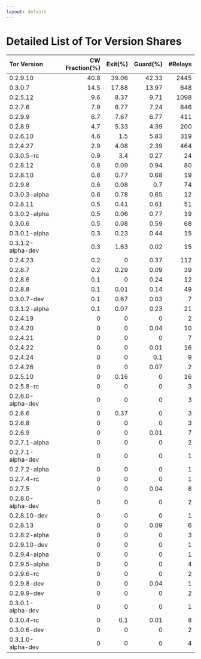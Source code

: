 ```yaml
---
layout: default
---
```



# Detailed List of Tor Version Shares

| Tor Version       |   CW Fraction(%) |   Exit(%) |   Guard(%) |   #Relays |
|:------------------|-----------------:|----------:|-----------:|----------:|
| 0.2.9.10          |             40.8 |     39.06 |      42.33 |      2445 |
| 0.3.0.7           |             14.5 |     17.88 |      13.97 |       648 |
| 0.2.5.12          |              9.6 |      8.37 |       9.71 |      1098 |
| 0.2.7.6           |              7.9 |      6.77 |       7.24 |       846 |
| 0.2.9.9           |              6.7 |      7.67 |       6.77 |       411 |
| 0.2.8.9           |              4.7 |      5.33 |       4.39 |       200 |
| 0.2.6.10          |              4.6 |      1.5  |       5.83 |       319 |
| 0.2.4.27          |              2.9 |      4.08 |       2.39 |       464 |
| 0.3.0.5-rc        |              0.9 |      3.4  |       0.27 |        24 |
| 0.2.8.12          |              0.8 |      0.09 |       0.94 |        80 |
| 0.2.8.10          |              0.6 |      0.77 |       0.68 |        19 |
| 0.2.9.8           |              0.6 |      0.08 |       0.7  |        74 |
| 0.3.0.3-alpha     |              0.6 |      0.78 |       0.65 |        12 |
| 0.2.8.11          |              0.5 |      0.41 |       0.61 |        51 |
| 0.3.0.2-alpha     |              0.5 |      0.06 |       0.77 |        19 |
| 0.3.0.6           |              0.5 |      0.08 |       0.59 |        68 |
| 0.3.0.1-alpha     |              0.3 |      0.23 |       0.44 |        15 |
| 0.3.1.2-alpha-dev |              0.3 |      1.63 |       0.02 |        15 |
| 0.2.4.23          |              0.2 |      0    |       0.37 |       112 |
| 0.2.8.7           |              0.2 |      0.29 |       0.09 |        39 |
| 0.2.8.6           |              0.1 |      0    |       0.24 |        12 |
| 0.2.8.8           |              0.1 |      0.01 |       0.14 |        49 |
| 0.3.0.7-dev       |              0.1 |      0.67 |       0.03 |         7 |
| 0.3.1.2-alpha     |              0.1 |      0.07 |       0.23 |        21 |
| 0.2.4.19          |              0   |      0    |       0    |         2 |
| 0.2.4.20          |              0   |      0    |       0.04 |        10 |
| 0.2.4.21          |              0   |      0    |       0    |         7 |
| 0.2.4.22          |              0   |      0    |       0.01 |        16 |
| 0.2.4.24          |              0   |      0    |       0.1  |         9 |
| 0.2.4.26          |              0   |      0    |       0.07 |         2 |
| 0.2.5.10          |              0   |      0.16 |       0    |        16 |
| 0.2.5.8-rc        |              0   |      0    |       0    |         3 |
| 0.2.6.0-alpha-dev |              0   |      0    |       0    |         3 |
| 0.2.6.6           |              0   |      0.37 |       0    |         3 |
| 0.2.6.8           |              0   |      0    |       0    |         3 |
| 0.2.6.9           |              0   |      0    |       0.01 |         7 |
| 0.2.7.1-alpha     |              0   |      0    |       0    |         2 |
| 0.2.7.1-alpha-dev |              0   |      0    |       0    |         1 |
| 0.2.7.2-alpha     |              0   |      0    |       0    |         1 |
| 0.2.7.4-rc        |              0   |      0    |       0    |         1 |
| 0.2.7.5           |              0   |      0    |       0.04 |         8 |
| 0.2.8.0-alpha-dev |              0   |      0    |       0    |         2 |
| 0.2.8.10-dev      |              0   |      0    |       0    |         1 |
| 0.2.8.13          |              0   |      0    |       0.09 |         6 |
| 0.2.8.2-alpha     |              0   |      0    |       0    |         3 |
| 0.2.9.10-dev      |              0   |      0    |       0    |         1 |
| 0.2.9.4-alpha     |              0   |      0    |       0    |         1 |
| 0.2.9.5-alpha     |              0   |      0    |       0    |         4 |
| 0.2.9.6-rc        |              0   |      0    |       0    |         2 |
| 0.2.9.8-dev       |              0   |      0    |       0.04 |         1 |
| 0.2.9.9-dev       |              0   |      0    |       0    |         2 |
| 0.3.0.1-alpha-dev |              0   |      0    |       0    |         1 |
| 0.3.0.4-rc        |              0   |      0.1  |       0.01 |         8 |
| 0.3.0.6-dev       |              0   |      0    |       0    |         2 |
| 0.3.1.0-alpha-dev |              0   |      0    |       0    |         4 |